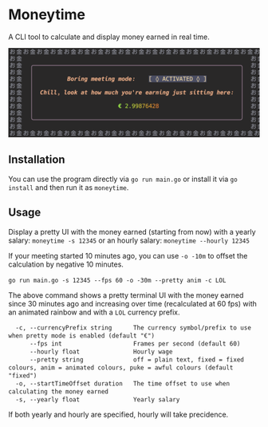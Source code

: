 # Moneytime

A CLI tool to calculate and display money earned in real time.

![A screenshot showing the program running in pretty mode.](/screenshots/pretty.png)

## Installation

You can use the program directly via `go run main.go` or install it via `go install` and then run it as `moneytime`.

## Usage

Display a pretty UI with the money earned (starting from now) with a yearly salary:
`moneytime -s 12345`
or an hourly salary:
`moneytime --hourly 12345`

If your meeting started 10 minutes ago, you can use `-o -10m` to offset the calculation by negative 10 minutes.

`go run main.go -s 12345 --fps 60 -o -30m --pretty anim -c LOL`

The above command shows a pretty terminal UI with the money earned since 30 minutes ago and increasing over time (recalculated at 60 fps) with an animated rainbow and with a `LOL` currency prefix.

```plaintext
  -c, --currencyPrefix string      The currency symbol/prefix to use when pretty mode is enabled (default "€")
      --fps int                    Frames per second (default 60)
      --hourly float               Hourly wage
      --pretty string              off = plain text, fixed = fixed colours, anim = animated colours, puke = awful colours (default "fixed")
  -o, --startTimeOffset duration   The time offset to use when calculating the money earned
  -s, --yearly float               Yearly salary
```

If both yearly and hourly are specified, hourly will take precidence.
